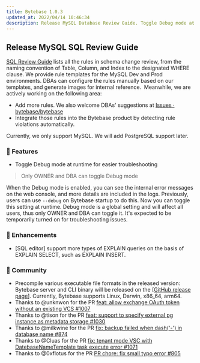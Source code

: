 ```yaml
---
title: Bytebase 1.0.3
updated_at: 2022/04/14 10:46:34
description: Release MySQL Database Review Guide. Toggle Debug mode at runtime for easier troubleshooting. SQL editor support more types of EXPLAIN queries on the basis of EXPLAIN SELECT, such as EXPLAIN INSERT.
---
```


## Release MySQL SQL Review Guide

[SQL Review Guide](https://bytebase.com/sql-review-guide) lists all the rules in schema change review, from the naming convention of Table, Column, and Index to the designated WHERE clause. We provide rule templates for the MySQL Dev and Prod environments. DBAs can configure the rules manually based on our templates, and generate images for internal reference.  Meanwhile, we are actively working on the following area:

- Add more rules. We also welcome DBAs' suggestions at [Issues · bytebase/bytebase](https://github.com/bytebase/bytebase/issues)
- Integrate those rules into the Bytebase product by detecting rule violations automatically.

Currently, we only support MySQL. We will add PostgreSQL support later.

### 🚀 Features

- Toggle Debug mode at runtime for easier troubleshooting

> Only OWNER and DBA can toggle Debug mode

When the Debug mode is enabled, you can see the internal error messages on the web console, and more details are included in the logs. Previously, users can use `--debug` on Bytebase startup to do this. Now you can toggle this setting at runtime. Debug mode is a global setting and will affect all users, thus only OWNER and DBA can toggle it. It's expected to be temporarily turned on for troubleshooting issues.

### 🎄 Enhancements

- [SQL editor] support more types of EXPLAIN queries on the basis of EXPLAIN SELECT, such as EXPLAIN INSERT.

### 🎠 Community

- Precompile various executable file formats in the released version: Bytebase server and CLI binary will be released on the [[GitHub release page](https://github.com/bytebase/bytebase/releases)]. Currently, Bytebase supports Linux, Darwin, x86_64, arm64.
- Thanks to @unknwon for the PR [feat: allow exchange OAuth token without an existing VCS #1007](https://github.com/bytebase/bytebase/pull/1007)
- Thanks to @tison for the PR [feat: support to specify external pg instance as metadata storage #1030](https://github.com/bytebase/bytebase/pull/1030)
- Thanks to @milkwine for the PR [fix: backup failed when dash('-') in database name #874](https://github.com/bytebase/bytebase/pull/874)
- Thanks to @Cluas for the PR [fix: tenant mode VSC with DatebaseNameTemplate task execute error #1071](https://github.com/bytebase/bytebase/pull/1071)
- Thanks to @0xflotus for the PR [PR chore: fix small typo error #805](https://github.com/bytebase/bytebase/pull/805)

<IncludeBlock url="/docs/get-started/install/install-upgrade"></IncludeBlock>
